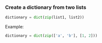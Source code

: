 ### Create a dictionary from two lists
```Python
dictionary = dict(zip(list1, list2))
```

Example:
```Python
dictionary = dict(zip(['a', 'b'], [1, 2]))
```
